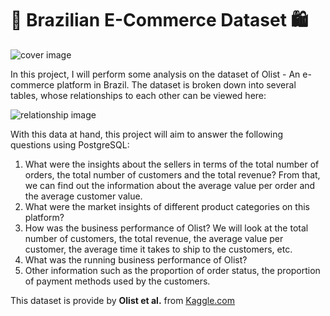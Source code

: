 # 🛒 Brazilian E-Commerce Dataset 🛍️
 ![cover image](https://images.pexels.com/photos/5632402/pexels-photo-5632402.jpeg?auto=compress&cs=tinysrgb&w=1260&h=750&dpr=1)

In this project, I will perform some analysis on the dataset of Olist - An e-commerce platform in Brazil. The dataset is broken down into several tables, whose relationships to each other can be viewed here:

![relationship image](https://i.imgur.com/HRhd2Y0.png)

With this data at hand, this project will aim to answer the following questions using PostgreSQL: <br/>
1. What were the insights about the sellers in terms of the total number of orders, the total number of customers and the total revenue? From that, we can find out the information about the average value per order and the average customer value.
2. What were the market insights of different product categories on this platform?
3. How was the business performance of Olist? We will look at the total number of customers, the total revenue, the average value per customer, the average time it takes to ship to the customers, etc.
4. What was the running business performance of Olist?
5. Other information such as the proportion of order status, the proportion of payment methods used by the customers.

This dataset is provide by **Olist et al.** from [Kaggle.com](https://www.kaggle.com/datasets/olistbr/brazilian-ecommerce)
